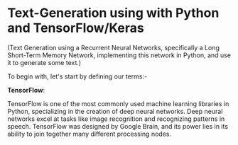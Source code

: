 # Text-Generation using with Python and TensorFlow/Keras

(Text Generation using a Recurrent Neural Networks, specifically a Long Short-Term Memory Network, implementing this network in Python, and use it to generate some text.)

To begin with, let's start by defining our terms:-

**TensorFlow**:

TensorFlow is one of the most commonly used machine learning libraries in Python, specializing in the creation of deep neural networks. Deep neural networks excel at tasks like image recognition and recognizing patterns in speech. TensorFlow was designed by Google Brain, and its power lies in its ability to join together many different processing nodes.

